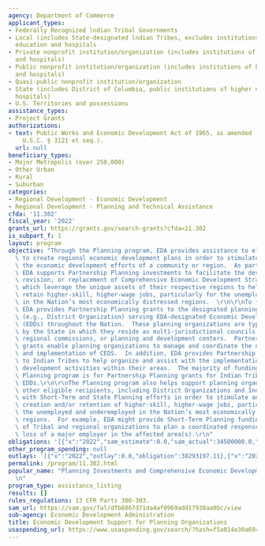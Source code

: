 ```yaml
---
agency: Department of Commerce
applicant_types:
- Federally Recognized lndian Tribal Governments
- Local (includes State-designated lndian Tribes, excludes institutions of higher
  education and hospitals
- Private nonprofit institution/organization (includes institutions of higher education
  and hospitals)
- Public nonprofit institution/organization (includes institutions of higher education
  and hospitals)
- Quasi-public nonprofit institution/organization
- State (includes District of Columbia, public institutions of higher education and
  hospitals)
- U.S. Territories and possessions
assistance_types:
- Project Grants
authorizations:
- text: Public Works and Economic Development Act of 1965, as amended (PWEDA) (42
    U.S.C. § 3121 et seq.).
  url: null
beneficiary_types:
- Major Metropolis (over 250,000)
- Other Urban
- Rural
- Suburban
categories:
- Regional Development - Economic Development
- Regional Development - Planning and Technical Assistance
cfda: '11.302'
fiscal_year: '2022'
grants_url: https://grants.gov/search-grants?cfda=11.302
is_subpart_f: 1
layout: program
objective: "Through the Planning program, EDA provides assistance to eligible recipients\
  \ to create regional economic development plans in order to stimulate and guide\
  \ the economic development efforts of a community or region.  As part of this program,\
  \ EDA supports Partnership Planning investments to facilitate the development, implementation,\
  \ revision, or replacement of Comprehensive Economic Development Strategies (CEDS),\
  \ which leverage the unique assets of their respective regions to help create and\
  \ retain higher-skill, higher-wage jobs, particularly for the unemployed and underemployed\
  \ in the Nation’s most economically distressed regions.  \r\n\r\nTo facilitate CEDS,\
  \ EDA provides Partnership Planning grants to the designated planning organization\
  \ (e.g., District Organization) serving EDA-designated Economic Development Districts\
  \ (EDDs) throughout the Nation.  These planning organizations are typically recognized\
  \ by the State in which they reside as multi-jurisdictional councils of governments,\
  \ regional commissions, or planning and development centers.  Partnership Planning\
  \ grants enable planning organizations to manage and coordinate the development\
  \ and implementation of CEDS.  In addition, EDA provides Partnership Planning grants\
  \ to Indian Tribes to help organize and assist with the implementation of economic\
  \ development activities within their areas.  The majority of funding under the\
  \ Planning program is for Partnership Planning grants for Indian Tribes and EDA-designated\
  \ EDDs.\r\n\r\nThe Planning program also helps support planning organizations and\
  \ other eligible recipients, including District Organizations and Indian Tribes,\
  \ with Short-Term and State Planning efforts in order to stimulate and guide the\
  \ creation and/or retention of higher-skill, higher-wage jobs, particularly for\
  \ the unemployed and underemployed in the Nation’s most economically distressed\
  \ regions.  For example, EDA might provide Short-Term Planning funding to a coalition\
  \ of Tribal and regional organizations to plan a coordinated response to the sudden\
  \ loss of a major employer in the affected area(s).\r\n"
obligations: '[{"x":"2022","sam_estimate":0.0,"sam_actual":34500000.0,"usa_spending_actual":33893835.49},{"x":"2023","sam_estimate":36000000.0,"sam_actual":0.0,"usa_spending_actual":26887527.48},{"x":"2024","sam_estimate":36000000.0,"sam_actual":0.0,"usa_spending_actual":1190000.0}]'
other_program_spending: null
outlays: '[{"x":"2022","outlay":0.0,"obligation":38293197.11},{"x":"2023","outlay":0.0,"obligation":23884401.43},{"x":"2024","outlay":0.0,"obligation":0.0}]'
permalink: /program/11.302.html
popular_name: "Planning Investments and Comprehensive Economic Development Strategies\r\
  \n"
program_type: assistance_listing
results: []
rules_regulations: 13 CFR Parts 300-303.
sam_url: https://sam.gov/fal/dfb8867d71da4af0969add17938aa0bc/view
sub-agency: Economic Development Administration
title: Economic Development Support for Planning Organizations
usaspending_url: https://www.usaspending.gov/search/?hash=f5a014e30a694b48e78e294bfb448428
---
```

